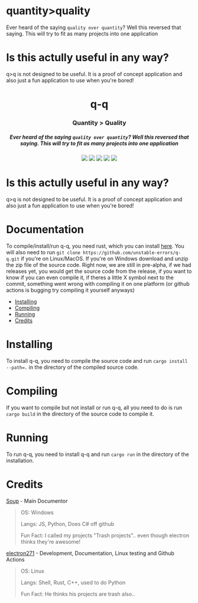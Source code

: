 # quantity>quality
Ever heard of the saying `quality over quantity`? Well this reversed that saying. This will try to fit as many projects into one application

# Is this actully useful in any way?
q>q is not designed to be useful. It is a proof of concept application and also just a fun application to use when you're bored!

<p align="center">
 <h1 align="center">q-q</h1>
 <h3 align="center">Quantity > Quality</h3>
 <h5 align="center">Ever heard of the saying <code>quality over quantity</code>? Well this reversed that saying. This will try to fit as many projects into one application</h5>
</p>
  <p align="center">
    <img src="https://img.shields.io/github/repo-size/unstable-errors/q-q?style=for-the-badge"/>
    <img src="https://img.shields.io/github/languages/top/unstable-errors/q-q?style=for-the-badge"/>
    <img src="https://img.shields.io/github/downloads/unstable-errors/q-q/total?style=for-the-badge"/>
    <img src="https://img.shields.io/github/workflow/status/unstable-errors/q-q/Cargo%20build,%20testing%20and%20linting?style=for-the-badge"/>
    <img src="https://img.shields.io/github/commit-activity/m/unstable-errors/q-q?style=for-the-badge"/>
  </p>

# Is this actully useful in any way?

q>q is not designed to be useful. It is a proof of concept application and also just a fun application to use when you're bored!

# Documentation

To compile/install/run q-q, you need rust, which you can install [here](https://www.rust-lang.org/tools/install). You will also need to run `git clone https://github.com/unstable-errors/q-q.git` if you're on Linux/MacOS. If you're on Windows download and unzip the zip file of the source code. Right now, we are still in pre-alpha, if we had releases yet, you would get the source code from the release, if you want to know if you can even compile it, if theres a little X symbol next to the commit, something went wrong with compiling it on one platform (or github actions is bugging try compiling it yourself anyways)

 - [Installing](#Installing)
 - [Compiling](#Compiling)
 - [Running](#Running)
 - [Credits](#Credits)

# Installing

To install q-q, you need to compile the source code and run `cargo install --path=.` in the directory of the compiled source code.

# Compiling

If you want to compile but not install or run q-q, all you need to do is run `cargo build` in the directory of the source code to compile it.

# Running

To run q-q, you need to install q-q and run `cargo run` in the directory of the installation.

# Credits

[Soup](https://github.com/SoupDevHub) - Main Documentor
> OS: Windows
>
> Langs: JS, Python, Does C# off github
>
> Fun Fact: I called my projects "Trash projects".. even though electron thinks they're awesome!

[electron271](https://github.com/electron271) - Development, Documentation, Linux testing and Github Actions
> OS: Linux
> 
> Langs: Shell, Rust, C++, used to do Python
> 
> Fun Fact: He thinks his projects are trash also..
